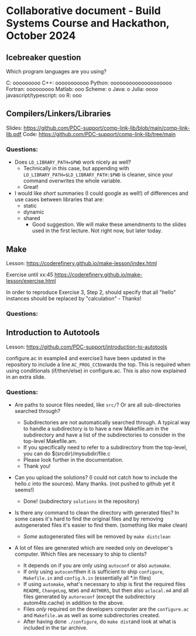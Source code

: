 # Collaborative document - Build Systems Course and Hackathon, October 2024

## Icebreaker question

Which program languages are you using?

C: ooooooooo
C++: ooooooooooo
Python: oooooooooooooooooooo
Fortran: ooooooooo
Matlab: ooo
Scheme: o
Java: o
Julia: oooo
javascript/typescript: oo
R: ooo

## Compilers/Linkers/Libraries
Slides: https://github.com/PDC-support/comp-link-lib/blob/main/comp-link-lib.pdf
Code: https://github.com/PDC-support/comp-link-lib/tree/main

### Questions:

- Does ``LD_LIBRARY_PATH=$PWD`` work nicely as well?
    - Technically in this case, but appending with ``LD_LIBRARY_PATH=$LD_LIBRARY_PATH:$PWD`` is cleaner, since your command overwrites the whole variable.
    - Great!
- I would like _short_ summaries (I could google as well!) of differences and use cases between libraries that are:
    - static
    - dynamic
    - shared
      - Good suggestion. We will make these amendments to the slides used in the first lecture. Not right now, but later today.

## Make
Lesson: https://coderefinery.github.io/make-lesson/index.html

Exercise until xx:45
https://coderefinery.github.io/make-lesson/exercise.html

In order to reproduce Exercise 3, Step 2, should specify that all "hello" instances should be replaced by "calculation"
    - Thanks!

### Questions:

## Introduction to Autotools
Lesson: https://github.com/PDC-support/introduction-to-autotools

configure.ac in example4 and exercise3 have been updated in the repository to include a line `AC_PROG_CC`towards the top. This is required when using conditionals (if/then/else) in configure.ac. This is also now explained in an extra slide.

### Questions:

- Are paths to source files needed, like ``src/``? Or are all sub-directories searched through?
    - Subdirectories are not automatically searched through. A typical way to handle a subdirectory is to have a new Makefile.am in the subdirectory and have a list of the subdirectories to consider in the top-level Makefile.am.
    - If you specifically need to refer to a subdirectory from the top-level, you can do $(srcdir)/mysubdir/file.c
    - Please look further in the documentation.
    - Thank you!

-  Can you upload the solutions? (I could not catch how to include the hello.c into the sources). Many thanks. (not pushed to github yet it seems!)
    -  Done! (subdirectory `solutions` in the repository)

- Is there any command to clean the directory with generated files? In some cases it's hard to find the original files and by removing autogenerated files it's easier to find them. (something like make clean)
    - *Some* autogenerated files will be removed by `make distclean`
- A lot of files are generated which are needed only on developer's computer. Which files are necessary to ship to clients?
    - It depends on if you are only using `autoconf` or also `automake`.
    - If only using `autoconf`then it is sufficient to ship `configure`, `Makefile.in` and `config.h.in` (essentially all *.in files)
    - If using `automake`, what's necessary to *ship* is first the required files `README`, `ChangeLog`, `NEWS` and `AUTHORS`, but then also `aclocal.m4` and all files generated by `autoreconf` (except the subdirectory autom4te.cache) in addition to the above.
    - Files *only* required on the developers computer are the `configure.ac` and `Makefile.am` as well as some subdirectories created.
    - After having done `./configure`, do `make dist`and look at what is included in the tar archive.

